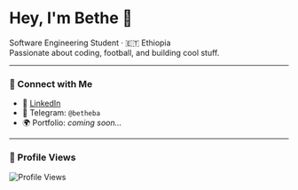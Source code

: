 # Hey, I'm Bethe 👾

Software Engineering Student · 🇪🇹 Ethiopia  
Passionate about coding, football, and building cool stuff.

---

### 🔗 Connect with Me

- 🐙 [LinkedIn](https://www.linkedin.com/in/bethe-bayou-457ab72a)  
- 💬 Telegram: `@betheba`  
- 🌍 Portfolio: *coming soon...*

---

### 👀 Profile Views
![Profile Views](https://komarev.com/ghpvc/?username=bethe19&color=blue)
